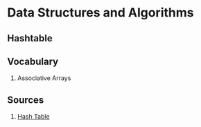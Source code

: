# Data Structures and Algorithms

## Hashtable

## Vocabulary
1. Associative Arrays

## Sources

1. [Hash Table](https://en.wikipedia.org/wiki/Hash_table)
